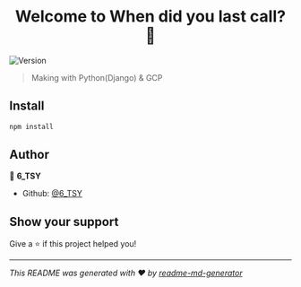 <h1 align="center">Welcome to When did you last call? 👋</h1>
<p>
  <img alt="Version" src="https://img.shields.io/badge/version-0.1.0-blue.svg?cacheSeconds=2592000" />
</p>

> Making with Python(Django) & GCP 

## Install

```sh
npm install
```

## Author

👤 **6_TSY**

* Github: [@6\_TSY](https://github.com/6\_TSY)

## Show your support

Give a ⭐️ if this project helped you!

***
_This README was generated with ❤️ by [readme-md-generator](https://github.com/kefranabg/readme-md-generator)_